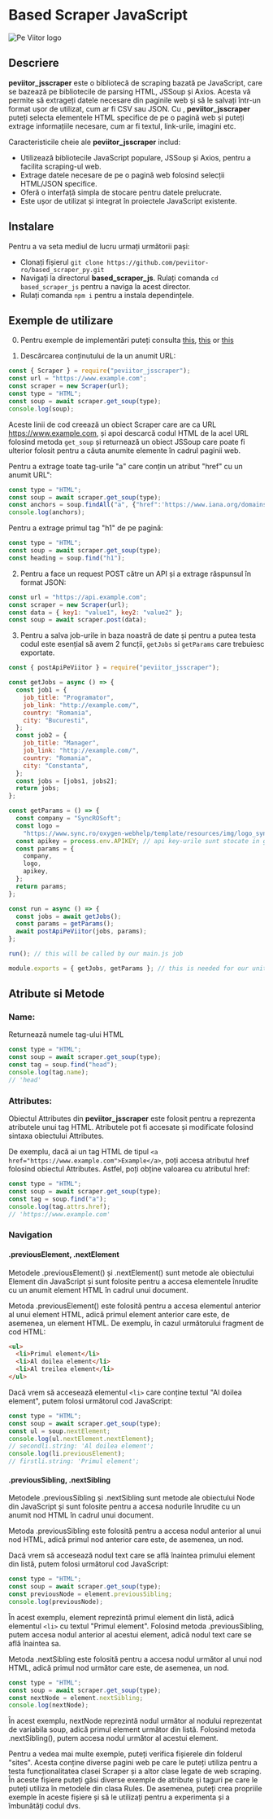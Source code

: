 # Based Scraper JavaScript

![Pe Viitor logo](https://peviitor.ro/static/media/peviitor_logo.df4cd2d4b04f25a93757bb59b397e656.svg)

## Descriere

**peviitor_jsscraper** este o bibliotecă de scraping bazată pe JavaScript, care se bazează pe bibliotecile de parsing HTML, JSSoup și Axios. Acesta vă permite să extrageți datele necesare din paginile web și să le salvați într-un format ușor de utilizat, cum ar fi CSV sau JSON. Cu , **peviitor_jsscraper** puteți selecta elementele HTML specifice de pe o pagină web și puteți extrage informațiile necesare, cum ar fi textul, link-urile, imagini etc.

Caracteristicile cheie ale **peviitor_jsscraper** includ:

- Utilizează bibliotecile JavaScript populare, JSSoup și Axios, pentru a facilita scraping-ul web.
- Extrage datele necesare de pe o pagină web folosind selecții HTML/JSON specifice.
- Oferă o interfață simpla de stocare pentru datele prelucrate.
- Este ușor de utilizat și integrat în proiectele JavaScript existente.

## Instalare

Pentru a va seta mediul de lucru urmați următorii pași:

- Clonați fișierul `git clone https://github.com/peviitor-ro/based_scraper_py.git`
- Navigați la directorul **based_scraper_js**. Rulați comanda `cd based_scraper_js` pentru a naviga la acest director.
- Rulați comanda `npm i` pentru a instala dependințele.

## Exemple de utilizare

0. Pentru exemple de implementări puteți consulta [this](https://github.com/peviitor-ro/based_scraper_js/blob/main/sites/syncrosoft.js), [this](https://github.com/peviitor-ro/based_scraper_js/blob/main/sites/abbvie.js) or [this](https://github.com/peviitor-ro/based_scraper_js/blob/main/sites/adient.js)

1. Descărcarea conținutului de la un anumit URL:

```javascript
const { Scraper } = require("peviitor_jsscraper");
const url = "https://www.example.com";
const scraper = new Scraper(url);
const type = "HTML";
const soup = await scraper.get_soup(type);
console.log(soup);
```

Aceste linii de cod creează un obiect Scraper care are ca URL https://www.example.com, și apoi descarcă codul HTML de la acel URL folosind metoda `get_soup` și returnează un obiect JSSoup care poate fi ulterior folosit pentru a căuta anumite elemente în cadrul paginii web.

Pentru a extrage toate tag-urile "a" care conțin un atribut "href" cu un anumit URL":

```javascript
const type = "HTML";
const soup = await scraper.get_soup(type);
const anchors = soup.findAll("a", {"href":'https://www.iana.org/domains/example'});
console.log(anchors);
```

Pentru a extrage primul tag "h1" de pe pagină:

```javascript
const type = "HTML";
const soup = await scraper.get_soup(type);
const heading = soup.find("h1");
```

2. Pentru a face un request POST către un API și a extrage răspunsul în format JSON:

```javascript
const url = "https://api.example.com";
const scraper = new Scraper(url);
const data = { key1: "value1", key2: "value2" };
const soup = await scraper.post(data);
```

3. Pentru a salva job-urile in baza noastră de date și pentru a putea testa codul este esențial să avem 2 funcții, `getJobs` si `getParams` care trebuiesc exportate.

```javascript
const { postApiPeViitor } = require("peviitor_jsscraper");

const getJobs = async () => {
  const job1 = {
    job_title: "Programator",
    job_link: "http://example.com/",
    country: "Romania",
    city: "Bucuresti",
  };
  const job2 = {
    job_title: "Manager",
    job_link: "http://example.com/",
    country: "Romania",
    city: "Constanta",
  };
  const jobs = [jobs1, jobs2];
  return jobs;
};

const getParams = () => {
  const company = "SyncROSoft";
  const logo =
    "https://www.sync.ro/oxygen-webhelp/template/resources/img/logo_syncrosoft.png";
  const apikey = process.env.APIKEY; // api key-urile sunt stocate in github secrets.
  const params = {
    company,
    logo,
    apikey,
  };
  return params;
};

const run = async () => {
  const jobs = await getJobs();
  const params = getParams();
  await postApiPeViitor(jobs, params);
};

run(); // this will be called by our main.js job

module.exports = { getJobs, getParams }; // this is needed for our unit test job
```

## Atribute si Metode

### Name:

Returnează numele tag-ului HTML

```javascript
const type = "HTML";
const soup = await scraper.get_soup(type);
const tag = soup.find("head");
console.log(tag.name);
// 'head'
```

### Attributes:

Obiectul Attributes din **peviitor_jsscraper** este folosit pentru a reprezenta atributele unui tag HTML. Atributele pot fi accesate și modificate folosind sintaxa obiectului Attributes.

De exemplu, dacă ai un tag HTML de tipul `<a href="https://www.example.com">Example</a>`, poți accesa atributul href folosind obiectul Attributes. Astfel, poți obține valoarea cu atributul href:

```javascript
const type = "HTML";
const soup = await scraper.get_soup(type);
const tag = soup.find("a");
console.log(tag.attrs.href);
// 'https://www.example.com'
```

### Navigation

#### .previousElement, .nextElement

Metodele .previousElement() și .nextElement() sunt metode ale obiectului Element din JavaScript și sunt folosite pentru a accesa elementele înrudite cu un anumit element HTML în cadrul unui document.

Metoda .previousElement() este folosită pentru a accesa elementul anterior al unui element HTML, adică primul element anterior care este, de asemenea, un element HTML. De exemplu, în cazul următorului fragment de cod HTML:

```html
<ul>
  <li>Primul element</li>
  <li>Al doilea element</li>
  <li>Al treilea element</li>
</ul>
```

Dacă vrem să accesează elementul `<li>` care conține textul "Al doilea element", putem folosi următorul cod JavaScript:

```javascript
const type = "HTML";
const soup = await scraper.get_soup(type);
const ul = soup.nextElement;
console.log(ul.nextElement.nextElement);
// secondli.string: 'Al doilea element';
console.log(li.previousElement);
// firstli.string: 'Primul element';
```

#### .previousSibling, .nextSibling

Metodele .previousSibling și .nextSibling sunt metode ale obiectului Node din JavaScript și sunt folosite pentru a accesa nodurile înrudite cu un anumit nod HTML în cadrul unui document.

Metoda .previousSibling este folosită pentru a accesa nodul anterior al unui nod HTML, adică primul nod anterior care este, de asemenea, un nod.

Dacă vrem să accesează nodul text care se află înaintea primului element din listă, putem folosi următorul cod JavaScript:

```javascript
const type = "HTML";
const soup = await scraper.get_soup(type);
const previousNode = element.previousSibling;
console.log(previousNode);
```

În acest exemplu, element reprezintă primul element din listă, adică elementul `<li>` cu textul "Primul element". Folosind metoda .previousSibling, putem accesa nodul anterior al acestui element, adică nodul text care se află înaintea sa.

Metoda .nextSibling este folosită pentru a accesa nodul următor al unui nod HTML, adică primul nod următor care este, de asemenea, un nod.

```javascript
const type = "HTML";
const soup = await scraper.get_soup(type);
const nextNode = element.nextSibling;
console.log(nextNode);
```

În acest exemplu, nextNode reprezintă nodul următor al nodului reprezentat de variabila soup, adică primul element următor din listă. Folosind metoda .nextSibling(), putem accesa nodul următor al acestui element.

Pentru a vedea mai multe exemple, puteți verifica fișierele din folderul "sites". Acesta conține diverse pagini web pe care le puteți utiliza pentru a testa funcționalitatea clasei Scraper și a altor clase legate de web scraping. În aceste fișiere puteți găsi diverse exemple de atribute și taguri pe care le puteți utiliza în metodele din clasa Rules. De asemenea, puteți crea propriile exemple în aceste fișiere și să le utilizați pentru a experimenta și a îmbunătăți codul dvs.
